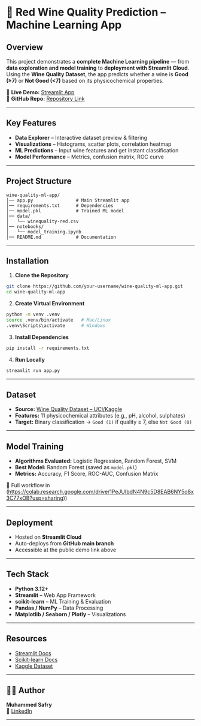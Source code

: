 # 🍷 Red Wine Quality Prediction – Machine Learning App

## Overview
This project demonstrates a **complete Machine Learning pipeline** — from **data exploration and model training** to **deployment with Streamlit Cloud**.  
Using the **Wine Quality Dataset**, the app predicts whether a wine is **Good (≥7)** or **Not Good (<7)** based on its physicochemical properties.

🔗 **Live Demo:** [Streamlit App](https://wine-quality-prediction-ml-app.streamlit.app/)  
🔗 **GitHub Repo:** [Repository Link](https://github.com/msafryx/wine-quality-prediction-ml-streamlit.git)

---

## Key Features
- **Data Explorer** – Interactive dataset preview & filtering  
- **Visualizations** – Histograms, scatter plots, correlation heatmap  
- **ML Predictions** – Input wine features and get instant classification  
- **Model Performance** – Metrics, confusion matrix, ROC curve  

---

## Project Structure
```
wine-quality-ml-app/
│── app.py                # Main Streamlit app
│── requirements.txt      # Dependencies
│── model.pkl             # Trained ML model
│── data/
│   └── winequality-red.csv
│── notebooks/
│   └── model_training.ipynb
│── README.md             # Documentation
```

---

## Installation

1. **Clone the Repository**
```bash
git clone https://github.com/your-username/wine-quality-ml-app.git
cd wine-quality-ml-app
```

2. **Create Virtual Environment**
```bash
python -m venv .venv
source .venv/bin/activate   # Mac/Linux
.venv\Scripts\activate      # Windows
```

3. **Install Dependencies**
```bash
pip install -r requirements.txt
```

4. **Run Locally**
```bash
streamlit run app.py
```

---

## Dataset
- **Source:** [Wine Quality Dataset – UCI/Kaggle](https://www.kaggle.com/datasets/uciml/red-wine-quality-cortez-et-al-2009)
- **Features:** 11 physicochemical attributes (e.g., pH, alcohol, sulphates)  
- **Target:** Binary classification → `Good (1)` if quality ≥ 7, else `Not Good (0)`  

---

## Model Training
- **Algorithms Evaluated:** Logistic Regression, Random Forest, SVM  
- **Best Model:** Random Forest (saved as `model.pkl`)  
- **Metrics:** Accuracy, F1 Score, ROC-AUC, Confusion Matrix  

📓 Full workflow in (https://colab.research.google.com/drive/1PeJUIbdN4N9c5D8EAB6NY5o8x3C77xOB?usp=sharing))

---

## Deployment
- Hosted on **Streamlit Cloud**  
- Auto-deploys from **GitHub main branch**  
- Accessible at the public demo link above  

---

## Tech Stack
- **Python 3.12+**  
- **Streamlit** – Web App Framework  
- **scikit-learn** – ML Training & Evaluation  
- **Pandas / NumPy** – Data Processing  
- **Matplotlib / Seaborn / Plotly** – Visualizations  

---

## Resources
- [Streamlit Docs](https://docs.streamlit.io/)  
- [Scikit-learn Docs](https://scikit-learn.org/)  
- [Kaggle Dataset](https://www.kaggle.com/datasets)  

---

## 👨‍💻 Author
**Muhammed Safry**  
🔗 [LinkedIn](www.linkedin.com/in/muhammed-safry) 

---
